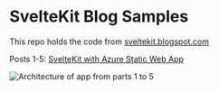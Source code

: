 # SvelteKit Blog Samples
This repo holds the code from [sveltekit.blogspot.com](https://sveltekit.blogspot.com/)

Posts 1-5: [SvelteKit with Azure Static Web App](https://github.com/bcazur/SvelteKitBlogSamples/tree/main/SvelteKit%20with%20Azure%20Static%20Web%20App)

![Architecture of app from parts 1 to 5](https://blogger.googleusercontent.com/img/b/R29vZ2xl/AVvXsEia4MjlHAY0tg8gMEmAlyv4b16OHviYHZX54dkr46ShIeUzzKvCPFR4ZFDm19alGdTnZUrfHeryOvMot3ULTIaYISTgNb3h4AXoQU57uHZFJrsQ92VC3Ve0KFGqmtt5ac8VLhlugakdmJ617Zr0D74D701nS0RM9vS24crSJ_3NnBTZVlGMkIUEdCBJ/s2553/SvelteKitBlog2.drawio.png)
